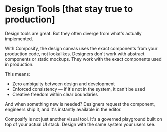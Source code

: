 # Design Tools [that stay true to production]

Design tools are great. But they often diverge from what's actually implemented.

With Composify, the design canvas uses the exact components from your production code, not lookalikes. Designers don't work with abstract components or static mockups. They work with the exact components used in production.

This means:

- Zero ambiguity between design and development
- Enforced consistency — if it's not in the system, it can't be used
- Creative freedom within clear boundaries

And when something new is needed? Designers request the component, engineers ship it, and it's instantly available in the editor.

Composify is not just another visual tool. It's a governed playground built on top of your actual UI stack. Design with the same system your users see.
